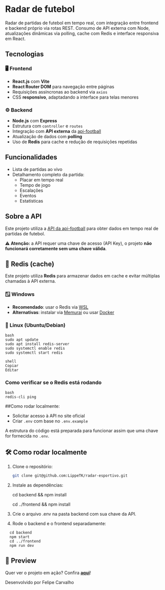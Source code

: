 # Radar de futebol

Radar de partidas de futebol em tempo real, com integração entre frontend e backend próprio via rotas REST.
Consumo de API externa com Node, atualizações dinâmicas via polling, cache com Redis e interface responsiva em React.

## Tecnologias

### 🖥️ Frontend

- **React.js** com **Vite**
- **React Router DOM** para navegação entre páginas
- Requisições assíncronas ao backend via `axios`
- CSS **responsivo**, adaptadando a interface para telas menores

### ⚙️ Backend

- **Node.js** com **Express**
- Estrutura com `controller` e `routes`
- Integração com **API externa** da [api-football](https://www.api-football.com/)
- Atualização de dados com **polling**
- Uso de **Redis** para cache e redução de requisições repetidas

## Funcionalidades

- Lista de partidas ao vivo
- Detalhamento completo da partida:
  - Placar em tempo real
  - Tempo de jogo
  - Escalações
  - Eventos
  - Estatísticas

## Sobre a API

Este projeto utiliza a [API da api-football](https://www.api-football.com/) para obter dados em tempo real de partidas de futebol.

⚠️ **Atenção:** a API requer uma chave de acesso (API Key), o projeto **não funcionará corretamente sem uma chave válida**.

## 💾 Redis (cache)

Este projeto utiliza **Redis** para armazenar dados em cache e evitar múltiplas chamadas à API externa.
### 🪟 Windows

- **Recomendado**: usar o Redis via [WSL](https://learn.microsoft.com/pt-br/windows/wsl/install)
- **Alternativas**: instalar via [Memurai](https://www.memurai.com/) ou usar [Docker](https://hub.docker.com/_/redis)

### 🐧 Linux (Ubuntu/Debian)
```
bash
sudo apt update
sudo apt install redis-server
sudo systemctl enable redis
sudo systemctl start redis

shell
Copiar
Editar
```
### Como verificar se o Redis está rodando
```
bash
redis-cli ping
```

##Como rodar localmente:

- Solicitar acesso à API no site oficial
- Criar `.env` com base no `.env.example`

A estrutura do código está preparada para funcionar assim que uma chave for fornecida no `.env`.

## 🛠️ Como rodar localmente

1. Clone o repositório:

   ```bash
   git clone git@github.com:LippeTK/radar-esportivo.git

   ```

2. Instale as dependências:

   cd backend && npm install

   cd ../frontend && npm install

3. Crie o arquivo .env na pasta backend com sua chave da API.

4. Rode o backend e o frontend separadamente:

```
  cd backend
  npm start
  cd ../frontend
  npm run dev
```

## 📸 Preview

Quer ver o projeto em ação? Confira **[aqui](https://imgur.com/a/6acBmpG)**!

Desenvolvido por
Felipe Carvalho
